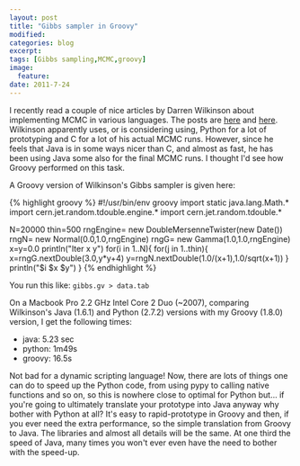 ```yaml
---
layout: post
title: "Gibbs sampler in Groovy"
modified:
categories: blog
excerpt:
tags: [Gibbs sampling,MCMC,groovy]
image:
  feature:
date: 2011-7-24
---
```


I recently read a couple of nice articles by Darren Wilkinson about implementing MCMC in various languages. The posts are [here](http://darrenjw.wordpress.com/2010/04/28/mcmc-programming-in-r-python-java-and-c/) and [here](http://darrenjw.wordpress.com/2011/07/16/gibbs-sampler-in-various-languages-revisited/).  Wilkinson apparently uses, or is considering using, Python for a lot of prototyping and C for a lot of his actual MCMC runs. However, since he feels that Java is in some ways nicer than C, and almost as fast, he has been using Java some also for the final MCMC runs. I thought I'd see how Groovy performed on this task. 

A Groovy version of Wilkinson's Gibbs sampler is given here: 

{% highlight groovy %}
#!/usr/bin/env groovy 
import static java.lang.Math.*
import cern.jet.random.tdouble.engine.*
import cern.jet.random.tdouble.*

N=20000
thin=500
rngEngine= new DoubleMersenneTwister(new Date())
rngN= new Normal(0.0,1.0,rngEngine)
rngG= new Gamma(1.0,1.0,rngEngine)
x=y=0.0
println("Iter x y")
for(i in 1..N){
  for(j in 1..thin){
    x=rngG.nextDouble(3.0,y*y+4)
    y=rngN.nextDouble(1.0/(x+1),1.0/sqrt(x+1))
  }
  println("$i $x $y")
}
{% endhighlight %}

You run this like: `gibbs.gv > data.tab`

On a Macbook Pro 2.2 GHz Intel Core 2 Duo (~2007), comparing Wilkinson's Java (1.6.1) and Python (2.7.2) versions with my Groovy (1.8.0) version, I get the following times: 

* java: 5.23 sec
* python: 1m49s
* groovy: 16.5s

Not bad for a dynamic scripting language! Now, there are lots of things one can do to speed up the Python code, from using pypy to calling native functions and so on, so this is nowhere close to optimal for Python but... if you're going to ultimately translate your prototype into Java anyway why bother with Python at all? It's easy to rapid-prototype in Groovy and then, if you ever need the extra performance, so the simple translation from Groovy to Java.  The libraries and almost all details will be the same.  At one third the speed of Java, many times you won't ever even have the need to bother with the speed-up. 
